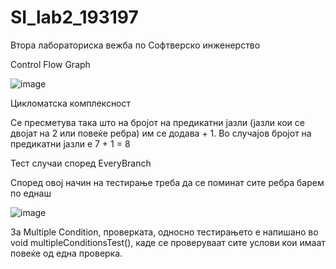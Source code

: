 # SI_lab2_193197
Втора лабораториска вежба по Софтверско инженерство

Control Flow Graph

![image](https://user-images.githubusercontent.com/63055314/120117666-8f61cc00-c18e-11eb-88be-6fa4cce6b8f6.png)


Цикломатска комплексност

Се пресметува така што на бројот на предикатни јазли (јазли кои се двојат на 2 или повеќе ребра) им се додава + 1. Во случајов бројот на предикатни јазли е 7 + 1 = 8


Тест случаи според EveryBranch

Според овој начин на тестирање треба да се поминат сите ребра барем по еднаш

![image](https://user-images.githubusercontent.com/63055314/120242834-2ea5c280-c266-11eb-8733-6824fb42f48d.png)

За Multiple Condition, проверката, односно тестирањето е напишано во void multipleConditionsTest(), каде се проверуваат сите услови кои имаат повеќе од една проверка.

